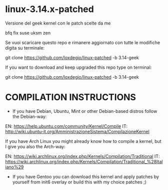 linux-3.14.x-patched
====================

Versione del geek kernel con le patch scelte da me

bfq fix suse uksm zen

Se vuoi scaricare questo repo e rimanere aggiornato con tutte le modifiche digita su terminale:

git clone https://github.com/loxdegio/linux-patched -b 3.14-geek

If you want to download and keep upgraded this repo type on terminal:

git clone https://github.com/loxdegio/linux-patched -b 3.14-geek


COMPILATION INSTRUCTIONS
========================

* If you have Debian, Ubuntu, Mint or other Debian-based distros follow the Debian-way:

EN: https://help.ubuntu.com/community/Kernel/Compile
IT: http://wiki.ubuntu-it.org/AmministrazioneSistema/CompilazioneKernel

If you have Arch Linux you might already know how to compile a kernel, but I give you also the Arch-way:

EN: https://wiki.archlinux.org/index.php/Kernels/Compilation/Traditional
IT: https://wiki.archlinux.org/index.php/Kernels/Compilation/Traditional_%28Italiano%29

* If you have Gentoo you can download this kernel and apply patches by yourself from init6 overlay or build this with my choice patches ;)
